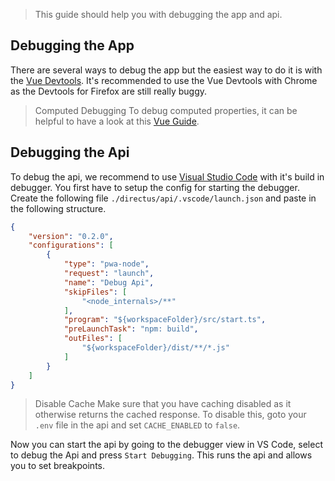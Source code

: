 > This guide should help you with debugging the app and api.
 ## Debugging the App

 There are several ways to debug the app but the easiest way to do it is with the
 [Vue Devtools](https://chrome.google.com/webstore/detail/vuejs-devtools/ljjemllljcmogpfapbkkighbhhppjdbg). It's
 recommended to use the Vue Devtools with Chrome as the Devtools for Firefox are still really buggy.

> Computed Debugging To debug computed properties, it can be helpful to have a look at this
>  [Vue Guide](https://v3.vuejs.org/guide/reactivity-computed-watchers.html#computed-debugging).

 ## Debugging the Api

 To debug the api, we recommend to use [Visual Studio Code](https://code.visualstudio.com/) with it's build in debugger.
 You first have to setup the config for starting the debugger. Create the following file
 `./directus/api/.vscode/launch.json` and paste in the following structure.

 ```json
 {
     "version": "0.2.0",
     "configurations": [
         {
             "type": "pwa-node",
             "request": "launch",
             "name": "Debug Api",
             "skipFiles": [
                 "<node_internals>/**"
             ],
             "program": "${workspaceFolder}/src/start.ts",
             "preLaunchTask": "npm: build",
             "outFiles": [
                 "${workspaceFolder}/dist/**/*.js"
             ]
         }
     ]
 }
 ```

> Disable Cache Make sure that you have caching disabled as it otherwise returns the cached response. To
>  disable this, goto your `.env` file in the api and set `CACHE_ENABLED` to `false`.

 Now you can start the api by going to the debugger view in VS Code, select to debug the Api and press `Start Debugging`.
 This runs the api and allows you to set breakpoints.